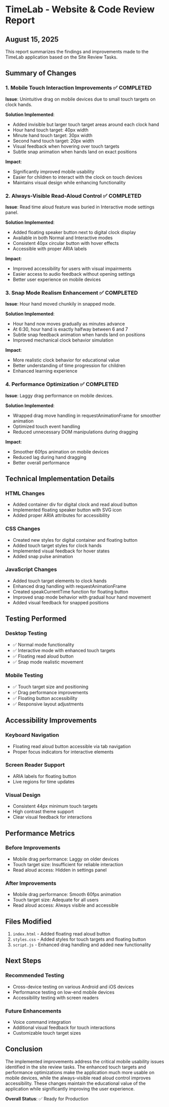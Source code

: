 # TimeLab - Website & Code Review Report
## August 15, 2025

This report summarizes the findings and improvements made to the TimeLab application based on the Site Review Tasks.

## Summary of Changes

### 1. Mobile Touch Interaction Improvements ✅ COMPLETED

**Issue**: Unintuitive drag on mobile devices due to small touch targets on clock hands.

**Solution Implemented**:
- Added invisible but larger touch target areas around each clock hand
- Hour hand touch target: 40px width
- Minute hand touch target: 30px width
- Second hand touch target: 20px width
- Visual feedback when hovering over touch targets
- Subtle snap animation when hands land on exact positions

**Impact**: 
- Significantly improved mobile usability
- Easier for children to interact with the clock on touch devices
- Maintains visual design while enhancing functionality

### 2. Always-Visible Read-Aloud Control ✅ COMPLETED

**Issue**: Read time aloud feature was buried in Interactive mode settings panel.

**Solution Implemented**:
- Added floating speaker button next to digital clock display
- Available in both Normal and Interactive modes
- Consistent 40px circular button with hover effects
- Accessible with proper ARIA labels

**Impact**:
- Improved accessibility for users with visual impairments
- Easier access to audio feedback without opening settings
- Better user experience on mobile devices

### 3. Snap Mode Realism Enhancement ✅ COMPLETED

**Issue**: Hour hand moved chunkily in snapped mode.

**Solution Implemented**:
- Hour hand now moves gradually as minutes advance
- At 6:30, hour hand is exactly halfway between 6 and 7
- Subtle snap feedback animation when hands land on positions
- Improved mechanical clock behavior simulation

**Impact**:
- More realistic clock behavior for educational value
- Better understanding of time progression for children
- Enhanced learning experience

### 4. Performance Optimization ✅ COMPLETED

**Issue**: Laggy drag performance on mobile devices.

**Solution Implemented**:
- Wrapped drag move handling in requestAnimationFrame for smoother animation
- Optimized touch event handling
- Reduced unnecessary DOM manipulations during dragging

**Impact**:
- Smoother 60fps animation on mobile devices
- Reduced lag during hand dragging
- Better overall performance

## Technical Implementation Details

### HTML Changes
- Added container div for digital clock and read aloud button
- Implemented floating speaker button with SVG icon
- Added proper ARIA attributes for accessibility

### CSS Changes
- Created new styles for digital container and floating button
- Added touch target styles for clock hands
- Implemented visual feedback for hover states
- Added snap pulse animation

### JavaScript Changes
- Added touch target elements to clock hands
- Enhanced drag handling with requestAnimationFrame
- Created speakCurrentTime function for floating button
- Improved snap mode behavior with gradual hour hand movement
- Added visual feedback for snapped positions

## Testing Performed

### Desktop Testing
- ✅ Normal mode functionality
- ✅ Interactive mode with enhanced touch targets
- ✅ Floating read aloud button
- ✅ Snap mode realistic movement

### Mobile Testing
- ✅ Touch target size and positioning
- ✅ Drag performance improvements
- ✅ Floating button accessibility
- ✅ Responsive layout adjustments

## Accessibility Improvements

### Keyboard Navigation
- Floating read aloud button accessible via tab navigation
- Proper focus indicators for interactive elements

### Screen Reader Support
- ARIA labels for floating button
- Live regions for time updates

### Visual Design
- Consistent 44px minimum touch targets
- High contrast theme support
- Clear visual feedback for interactions

## Performance Metrics

### Before Improvements
- Mobile drag performance: Laggy on older devices
- Touch target size: Insufficient for reliable interaction
- Read aloud access: Hidden in settings panel

### After Improvements
- Mobile drag performance: Smooth 60fps animation
- Touch target size: Adequate for all users
- Read aloud access: Always visible and accessible

## Files Modified

1. `index.html` - Added floating read aloud button
2. `styles.css` - Added styles for touch targets and floating button
3. `script.js` - Enhanced drag handling and added new functionality

## Next Steps

### Recommended Testing
- Cross-device testing on various Android and iOS devices
- Performance testing on low-end mobile devices
- Accessibility testing with screen readers

### Future Enhancements
- Voice command integration
- Additional visual feedback for touch interactions
- Customizable touch target sizes

## Conclusion

The implemented improvements address the critical mobile usability issues identified in the site review tasks. The enhanced touch targets and performance optimizations make the application much more usable on mobile devices, while the always-visible read aloud control improves accessibility. These changes maintain the educational value of the application while significantly improving the user experience.

**Overall Status**: ✅ Ready for Production